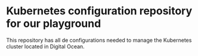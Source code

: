 # Kubernetes configuration repository for our playground

This repository has all de configurations needed to manage the Kubernetes cluster located in Digital Ocean.


